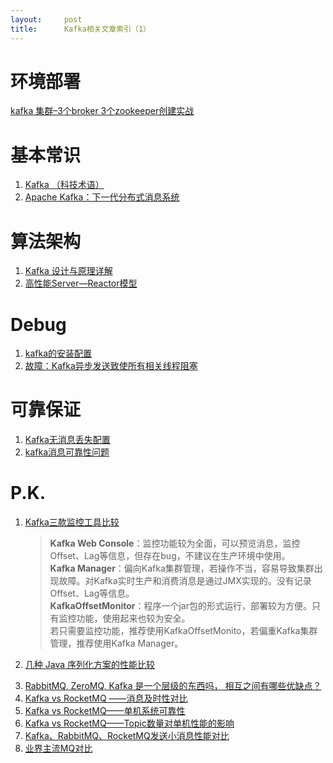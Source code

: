 ```yaml
---
layout:     post
title:      Kafka相关文章索引（1）
---
```

<div id="article_content" class="article_content clearfix csdn-tracking-statistics" data-pid="blog" data-mod="popu_307" data-dsm="post">
								            <div id="content_views" class="markdown_views prism-atom-one-dark">
							<!-- flowchart 箭头图标 勿删 -->
							<svg xmlns="http://www.w3.org/2000/svg" style="display: none;"><path stroke-linecap="round" d="M5,0 0,2.5 5,5z" id="raphael-marker-block" style="-webkit-tap-highlight-color: rgba(0, 0, 0, 0);"></path></svg>
							<h1 id="环境部署">环境部署</h1>

<p><a href="http://www.cnblogs.com/davidwang456/p/4238536.html" rel="nofollow">kafka 集群–3个broker 3个zookeeper创建实战</a></p>



<h1 id="基本常识">基本常识</h1>

<ol>
<li><a href="http://baike.baidu.com/item/Kafka/17930165#viewPageContent" rel="nofollow">Kafka （科技术语）</a></li>
<li><a href="http://www.infoq.com/cn/articles/apache-kafka" rel="nofollow">Apache Kafka：下一代分布式消息系统</a></li>
</ol>



<h1 id="算法架构">算法架构</h1>

<ol>
<li><a href="http://blog.csdn.net/suifeng3051/article/details/48053965" rel="nofollow">Kafka 设计与原理详解</a></li>
<li><a href="https://www.ivaneye.com/2016/07/23/iomodel.html" rel="nofollow">高性能Server—Reactor模型</a></li>
</ol>



<h1 id="debug">Debug</h1>

<ol>
<li><a href="http://blog.sina.com.cn/s/blog_5c51172c0102uxb0.html" rel="nofollow">kafka的安装配置</a></li>
<li><a href="http://wxl24life.iteye.com/blog/2228112" rel="nofollow">故障：Kafka异步发送致使所有相关线程阻塞</a></li>
</ol>



<h1 id="可靠保证">可靠保证</h1>

<ol>
<li><a href="http://www.cnblogs.com/huxi2b/p/6056364.html" rel="nofollow">Kafka无消息丢失配置</a></li>
<li><a href="https://my.oschina.net/jayhu/blog/814160" rel="nofollow">kafka消息可靠性问题</a></li>
</ol>



<h1 id="pk">P.K.</h1>

<ol>
<li><p><a href="http://blog.csdn.net/chuntian_feng/article/details/51871648" rel="nofollow">Kafka三款监控工具比较</a></p>

<blockquote>
  <p><strong>Kafka Web Console</strong>：监控功能较为全面，可以预览消息，监控Offset、Lag等信息，但存在bug，不建议在生产环境中使用。 <br>
  <strong>Kafka Manager</strong>：偏向Kafka集群管理，若操作不当，容易导致集群出现故障。对Kafka实时生产和消费消息是通过JMX实现的。没有记录Offset、Lag等信息。 <br>
  <strong>KafkaOffsetMonitor</strong>：程序一个jar包的形式运行，部署较为方便。只有监控功能，使用起来也较为安全。 <br>
  若只需要监控功能，推荐使用KafkaOffsetMonito，若偏重Kafka集群管理，推荐使用Kafka Manager。</p>
</blockquote></li>
<li><p><a href="https://www.oschina.net/question/12_91812" rel="nofollow">几种 Java 序列化方案的性能比较</a></p></li>
<li><a href="https://www.zhihu.com/question/22480085" rel="nofollow">RabbitMQ, ZeroMQ, Kafka 是一个层级的东西吗， 相互之间有哪些优缺点？</a></li>
<li><a href="https://yq.aliyun.com/articles/62836?spm=5176.100239.0.0.4KbWSP" rel="nofollow">Kafka vs RocketMQ ——消息及时性对比</a></li>
<li><a href="https://yq.aliyun.com/articles/62833?spm=5176.100239.0.0.z7V0jJ" rel="nofollow">Kafka vs RocketMQ——单机系统可靠性</a></li>
<li><a href="https://yq.aliyun.com/articles/62832?spm=5176.100239.0.0.9Frjwc" rel="nofollow">Kafka vs RocketMQ——Topic数量对单机性能的影响</a></li>
<li><a href="https://yq.aliyun.com/articles/62831?spm=5176.100239.0.0.yd3jRY" rel="nofollow">Kafka、RabbitMQ、RocketMQ发送小消息性能对比</a></li>
<li><a href="https://yq.aliyun.com/articles/62834?spm=5176.100239.0.0.5lNPE5" rel="nofollow">业界主流MQ对比</a></li>
</ol>            </div>
						<link href="https://csdnimg.cn/release/phoenix/mdeditor/markdown_views-9e5741c4b9.css" rel="stylesheet">
                </div>